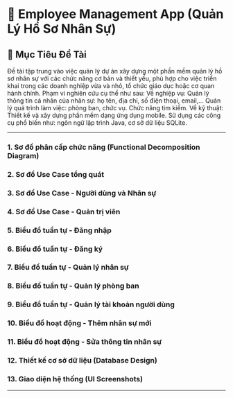 # 📂 Employee Management App (Quản Lý Hồ Sơ Nhân Sự)

## 🎯 Mục Tiêu Đề Tài

Đề tài tập trung vào việc quản lý dự án xây dựng một phần mềm quản lý hồ sơ nhân sự với các chức năng cơ bản và thiết yếu, phù hợp cho việc triển khai trong các doanh nghiệp vừa và nhỏ, tổ chức giáo dục hoặc cơ quan hành chính. Phạm vi nghiên cứu cụ thể như sau:
Về nghiệp vụ: Quản lý thông tin cá nhân của nhân sự: họ tên,  địa chỉ, số điện thoại, email,... Quản lý quá trình làm việc: phòng ban, chức vụ. Chức năng tìm kiếm.
Về kỹ thuật: Thiết kế và xây dựng phần mềm dạng ứng dụng mobile. Sử dụng các công cụ phổ biến như: ngôn ngữ lập trình Java, cơ sở dữ liệu SQLite.

---


### 1. Sơ đồ phân cấp chức năng (Functional Decomposition Diagram)

### 2. Sơ đồ Use Case tổng quát

### 3. Sơ đồ Use Case - Người dùng và Nhân sự

### 4. Sơ đồ Use Case - Quản trị viên

### 5. Biểu đồ tuần tự - Đăng nhập

### 6. Biểu đồ tuần tự - Đăng ký

### 7. Biểu đồ tuần tự - Quản lý nhân sự

### 8. Biểu đồ tuần tự - Quản lý phòng ban

### 9. Biểu đồ tuần tự - Quản lý tài khoản người dùng

### 10. Biểu đồ hoạt động - Thêm nhân sự mới

### 11. Biểu đồ hoạt động - Sửa thông tin nhân sự

### 12. Thiết kế cơ sở dữ liệu (Database Design)

### 13. Giao diện hệ thống (UI Screenshots)

---






